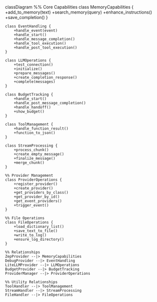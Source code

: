 classDiagram
    %% Core Capabilities
    class MemoryCapabilities {
        +add_to_memory(text)
        +search_memory(query)
        +enhance_instructions()
        +save_completion()
    }

    class EventHandling {
        +handle_event(event)
        +handle_start()
        +handle_message_completion()
        +handle_tool_execution()
        +handle_post_tool_execution()
    }

    class LLMOperations {
        +test_connection()
        +initialize()
        +prepare_messages()
        +create_completion_response()
        +complete(messages)
    }

    class BudgetTracking {
        +handle_start()
        +handle_post_message_completion()
        +handle_handoff()
        +show_budget()
    }

    class ToolManagement {
        +handle_function_result()
        +function_to_json()
    }

    class StreamProcessing {
        +process_chunk()
        +create_empty_message()
        +finalize_message()
        +merge_chunk()
    }

    %% Provider Management
    class ProviderOperations {
        +register_provider()
        +create_provider()
        +get_providers_by_class()
        +get_provider_by_id()
        +get_event_providers()
        +trigger_event()
    }

    %% File Operations
    class FileOperations {
        +load_dictionary_list()
        +save_text_to_file()
        +write_to_log()
        +ensure_log_directory()
    }

    %% Relationships
    ZepProvider --|> MemoryCapabilities
    DebugProvider --|> EventHandling
    LiteLLMProvider --|> LLMOperations
    BudgetProvider --|> BudgetTracking
    ProviderManager --|> ProviderOperations

    %% Utility Relationships
    ToolHandler --|> ToolManagement
    StreamHandler --|> StreamProcessing
    FileHandler --|> FileOperations
